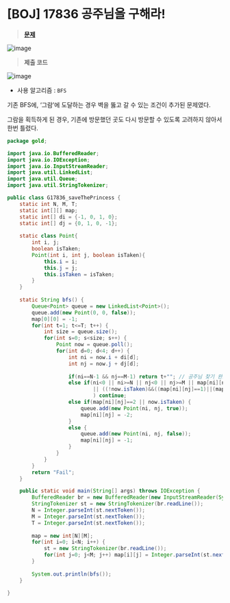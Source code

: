 # [BOJ] 17836 공주님을 구해라!
> **[문제](https://www.acmicpc.net/problem/17836)**
> 
![image](https://user-images.githubusercontent.com/80896077/207855732-69a3735b-c7f2-404d-b898-177c102e3c4f.png)

> **제출 코드**
> 
![image](https://user-images.githubusercontent.com/80896077/207855751-435e422e-efbd-4416-899a-cf17d415a24d.png)

- 사용 알고리즘 : `BFS`

기존 BFS에, ‘그람’에 도달하는 경우 벽을 뚫고 갈 수 있는 조건이 추가된 문제였다.

그람을 획득하게 된 경우, 기존에 방문했던 곳도 다시 방문할 수 있도록 고려하지 않아서 한번 틀렸다.

```java
package gold;

import java.io.BufferedReader;
import java.io.IOException;
import java.io.InputStreamReader;
import java.util.LinkedList;
import java.util.Queue;
import java.util.StringTokenizer;

public class G17836_saveThePrincess {
	static int N, M, T;
	static int[][] map;
	static int[] di = {-1, 0, 1, 0};
	static int[] dj = {0, 1, 0, -1};
	
	static class Point{
		int i, j;
		boolean isTaken;
		Point(int i, int j, boolean isTaken){
			this.i = i;
			this.j = j;
			this.isTaken = isTaken;
		}
	}
	
	static String bfs() {
		Queue<Point> queue = new LinkedList<Point>();
		queue.add(new Point(0, 0, false));
		map[0][0] = -1;
		for(int t=1; t<=T; t++) {
			int size = queue.size();
			for(int s=0; s<size; s++) {
				Point now = queue.poll();
				for(int d=0; d<4; d++) {
					int ni = now.i + di[d];
					int nj = now.j + dj[d];
					
					if(ni==N-1 && nj==M-1) return t+""; // 공주님 찾기 완료
					else if(ni<0 || ni>=N || nj<0 || nj>=M || map[ni][nj]==-2
							|| ((!now.isTaken)&&((map[ni][nj]==1)||(map[ni][nj]==-1)))
							) continue;
					else if(map[ni][nj]==2 || now.isTaken) {
						queue.add(new Point(ni, nj, true));
						map[ni][nj] = -2;
					}
					else {
						queue.add(new Point(ni, nj, false));
						map[ni][nj] = -1;
					}
				}
			}
		}
		return "Fail";
	}

	public static void main(String[] args) throws IOException {
		BufferedReader br = new BufferedReader(new InputStreamReader(System.in));
		StringTokenizer st = new StringTokenizer(br.readLine());
		N = Integer.parseInt(st.nextToken());
		M = Integer.parseInt(st.nextToken());
		T = Integer.parseInt(st.nextToken());
		
		map = new int[N][M];
		for(int i=0; i<N; i++) {
			st = new StringTokenizer(br.readLine());
			for(int j=0; j<M; j++) map[i][j] = Integer.parseInt(st.nextToken());
		}
		
		System.out.println(bfs());
	}

}
```
